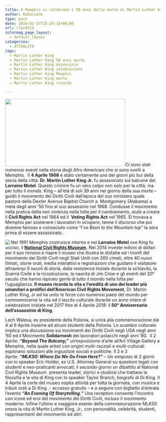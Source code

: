 ```yaml
---
title: A Memphis si celebrano i 50 anni della morte di Martin Luther King
author: Redazione
type: post
date: 2018-03-27T15:24:32+00:00
url: /?p=8221
colormag_page_layout:
  - default_layout
categories:
  - ATTUALITÀ
tags:
  - Martin Luther King
  - Martin Luther King 50 anni morte
  - Martin Luther King assassinio
  - Martin Luther King celebrazioni
  - Martin Luther King Memphis
  - Martin Luther King morte
  - Martin Luther King ricordo

---
```

<img decoding="async" loading="lazy" class=" wp-image-8222 alignright" src="https://progressonline.it/wp-content/uploads/2018/03/martin-luther-king-300x168.jpg" alt="" width="389" height="219" />Ci sono stati numerosi eventi nella storia degli Afro-Americani che si sono svolti a Memphis.  Il **4 Aprile 1968** é stato certamente uno dei giorni più bui della storia della città: **Dr. Martin Luther King Jr.** fu assassinato sul balcone del **Lorraine Motel**. Questo crimine fu un vero colpo non solo per la città, ma per tutto il mondo. King &#8211; all&#8217;età di soli 39 anni nel giorno della sua morte &#8211; guidò il movimento dei Diritti Civili dall&#8217;epoca del suo ministero quale pastore della Dexter Avenue Baptist Church a  Montgomery (Alabama) a metà degli anni &#8217;50 fino al suo assassinio nel 1968. Condusse il movimento nella pratica della non violenza nella lotta per il cambiamento, aiutò a creare il **Civil Rights Act** nel 1964 ed il  **Voting Rights Act** nel 1965. Si trovava a Memphis per sostenere i lavoratori in sciopero; tenne il discorso che poi divenne famoso e conosciuto come &#8220;_I&#8217;ve Been to the Mountain top_&#8221; la sera prima di essere assassinato .

<img decoding="async" class="alignleft" src="https://biancamariacarchidio.img.musvc5.net/static/111388/assets/1/MLK%2050.png" align="left" /> Nel 1991 Memphis costruisce intorno e nel **Lorraine Motel** ove King fu ucciso, il <a href="https://biancamariacarchidio.musvc5.net/e/t?q=0%3dHSCZOZ%26x%3dX%265%3dSLZN%26G%3dCcOZ%267%3d8r3mEAL2P_9sew_J3_4xjr_DC_9sew_I89TD.5uSzD4Fx06P4M5BBE.1Ox_Jczg_Tr%26A%3d4M5StW.zBA%26A5%3dXQWK" target="_blank" rel="noopener"><strong>National Civil Rights Museum</strong></a>**.** Nel 2014 investe milioni di dollari per il suo rinnovo e riapre il museo che illustra le disfatte ed i trionfi del movimento dei Diritti Civili negli Stati Uniti con 260 cimeli, oltre 40 nuovi filmati, storie orali, media interattivi e registrazioni che guidano il visitatore attraverso 5 secoli di storia, dalla resistenza iniziale durante la schiavitù, la Guerra Civile e la ricostruzione, la nascita di Jim Crow e gli eventi del 20° secolo che hanno ispirato gente di tutto il mondo nella lotta per l&#8217;uguaglianza. **Il museo ricorda la vita e l&#8217;eredità di uno dei leader più umanitari e prolifici dell&#8217;American Civil Rights Movement**, Dr. Martin Luther King, Jr ed ha <span class="st">unito le forze con numerosi paesi del mondo per commemorarne la vita ed il lascito culturale durante un anno intero di celebrazioni iniziate nel 2017 fino al 4 Aprile </span>_2018_<span class="st"><i>:</i> il <b>50° Anniversario dell&#8217;assassinio di King</b>. </span>

Lech Walesa, ex presidente della Polonia, si unirà alla commemorazione dal 4 al 6 Aprile insieme ad alcuni studenti della Polonia. Lo scambio culturale implica una discussione sui movimenti dei Diritti Civili negli USA negli anni &#8217;60 ed il Movimento **Solidarnosh** dei lavoratori polacchi negli anni &#8217;80.  Il 2 Aprile: **_&#8220;Beyond The Balcony,&#8221;_** un&#8217;esposizione d&#8217;arte all&#8217;Art Village Gallery a Memphis, nella quale artisti con origini multi-razziali e multi-culturali esplorano soluzioni alle ingiustizie sociali e politiche. Il 2 e 3 Aprile: **_&#8220;MLK50: Where Do We Go From Here?&#8221;_** &#8211; Un simposio di 2 giorni con lo speaker Eric Holder, ex U.S. Attorney General su questioni legali con studenti e neo-praticanti avvocati; il secondo giorno un dibattito al National Civil Rights Museum  presenta leader, storici e studiosi che trattano la filosofia e la vita di King con lo speaker Taylor Branch, biografo di Dr.King. Il 4 Aprile la corte del museo ospita attività per tutta la giornata, con musica e tributi orali a Dr.King .- accesso gratuito &#8211; e a seguire con biglietto d&#8217;entrata l&#8217;evento **_&#8220;An Evening Of Storytelling.&#8221;_** Una reception consente l&#8217;incontro con icone ed eroi del movimento dei Diritti Civili, incluso il movimento moderno. Infine l&#8217;ultimo e maggiore evento della commemorazione MLK50 onora la vita di Martin Luther King, Jr., con personalità, celebrità, studenti, rappresentanti del movimento ed altri.